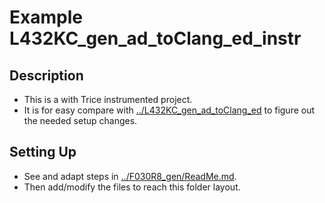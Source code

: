 # Example L432KC_gen_ad_toClang_ed_instr

## Description

- This is a with Trice instrumented project.
- It is for easy compare with  [../L432KC_gen_ad_toClang_ed](../L432KC_gen_ad_toClang_ed) to figure out the needed setup changes.

## Setting Up

- See and adapt steps in [../F030R8_gen/ReadMe.md](../F030R8_gen/ReadMe.md).
- Then add/modify the files to reach this folder layout.
